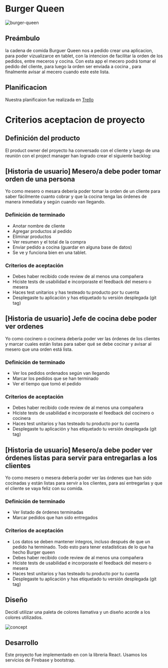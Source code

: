
# Burger Queen
![burger-queen](https://i.ibb.co/qMTLjsS/logo.png)
## Preámbulo
la cadena de comida Burguer Queen nos a pedido crear una aplicacion, para poder vizualizarce en tablet, con la intencion de facilitar la orden de los pedidos, entre meceros y cocina.
Con esta app el mecero podrá tomar el pedido del cliente, para luego la orden ser enviada a cocina , para finalmente avisar al mecero cuando este este lista. 

## Planificacion
Nuestra planificaion fue realizada en [Trello](https://trello.com/b/IkqnvvOb/burguer-queen)

# Criterios aceptacion de proyecto
## Definición del producto
El product owner del proyecto ha conversado con el cliente y luego de una reunión con el project manager han logrado crear el siguiente backlog:

## [Historia de usuario] Mesero/a debe poder tomar orden de una persona

Yo como mesero o mesara debería poder tomar la orden de un cliente para saber fácilmente cuanto cobrar y que la cocina tenga las órdenes de manera inmediata y según cuando van llegando.

### Definición de terminado

- Anotar nombre de cliente
- Agregar productos al pedido
- Eliminar productos
- Ver resumen y el total de la compra
- Enviar pedido a cocina (guardar en alguna base de datos)
- Se ve y funciona bien en una tablet.

### Criterios de aceptación

- Debes haber recibido code review de al menos una compañera
- Hiciste tests de usabilidad e incorporaste el feedback del mesero o mesera
- Haces test unitarios y has testeado tu producto por tu cuenta
- Desplegaste tu aplicación y has etiquetado tu versión desplegada (git tag)

## [Historia de usuario] Jefe de cocina debe poder ver ordenes

Yo como cocinero o cocinera debería poder ver las órdenes de los clientes y marcar cuales están listas para saber qué se debe cocinar y avisar al mesero que una orden está lista.

### Definición de terminado

- Ver los pedidos ordenados según van llegando
- Marcar los pedidos que se han terminado
- Ver el tiempo que tomó el pedido

### Criterios de aceptación

- Debes haber recibido code review de al menos una compañera
- Hiciste tests de usabilidad e incorporaste el feedback del cocinero o cocinera
- Haces test unitarios y has testeado tu producto por tu cuenta
- Desplegaste tu aplicación y has etiquetado tu versión desplegada (git tag)

## [Historia de usuario] Mesero/a debe poder ver órdenes listas para servir para entregarlas a los clientes

Yo como mesero o mesera debería poder ver las órdenes que han sido cocinadas y están listas para servir a los clientes, para así entregarlas y que el cliente se vaya feliz con su comida.

### Definición de terminado

- Ver listado de órdenes terminadas
- Marcar pedidos que han sido entregados

### Criterios de aceptación

- Los datos se deben mantener íntegros, incluso después de que un pedido ha terminado. Todo esto para tener estadísticas de lo que ha hecho Burger queen
- Debes haber recibido code review de al menos una compañera
- Hiciste tests de usabilidad e incorporaste el feedback del mesero o mesera
- Haces test unitarios y has testeado tu producto por tu cuenta
- Desplegaste tu aplicación y has etiquetado tu versión desplegada (git tag)

## Diseño
Decidí utilizar una paleta de colores llamativa y un diseño acorde a los colores utilizados.

![concept](https://i.ibb.co/KKFTSnj/concept-burguer.jpg)

## Desarrollo
Este proyecto fue implementado en con la libreria React.
Usamos los servicios de Firebase y bootstrap.

